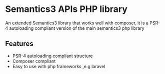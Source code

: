 Semantics3 APIs PHP library
=========================

An extended Semantics3 library that works well with composer, it is a PSR-4 autoloading compliant version of the main semantics3 php library

Features
--------

* PSR-4 autoloading compliant structure
* Composer compliant 
* Easy to use with php frameworks ,e.g laravel
